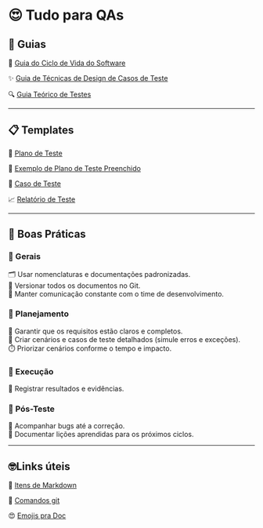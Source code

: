 # 😍 Tudo para QAs  

## 🧭 Guias

🔄 [Guia do Ciclo de Vida do Software](./arquivos/guias/stlc.md)  

✨ [Guia de Técnicas de Design de Casos de Teste](./arquivos/guias/test_design.md)

🔍 [Guia Teórico de Testes](./arquivos/guias/testes_a_z.md)

---

## 📋 Templates 

🧪 [Plano de Teste](./arquivos/templates/Plano_de_teste.md)  
  
💾 [Exemplo de Plano de Teste Preenchido](./arquivos/templates/Plano_de_teste_exemplo.md) 

🧩 [Caso de Teste](./arquivos/templates/Caso_de_teste.md)  

📈 [Relatório de Teste](./arquivos/templates/relatorio.md)  

---

## 🧩 Boas Práticas

### 🧷 Gerais
🗂️ Usar nomenclaturas e documentações padronizadas.  
💾 Versionar todos os documentos no Git.  
💬 Manter comunicação constante com o time de desenvolvimento.

### 🧠 Planejamento
🧩 Garantir que os requisitos estão claros e completos.  
📝 Criar cenários e casos de teste detalhados (simule erros e exceções).  
⏱️ Priorizar cenários conforme o tempo e impacto.

### 🧪 Execução
📸 Registrar resultados e evidências.

### 🔁 Pós-Teste
🐞 Acompanhar bugs até a correção.  
📘 Documentar lições aprendidas para os próximos ciclos.

---

## 🤓Links úteis

👾 [Itens de Markdown](./arquivos/links_uteis/markdown-cheatsheet.md)  

📄 [Comandos git](./arquivos/links_uteis/git-cheatsheet.md)  

😍 [Emojis pra Doc](./arquivos/links_uteis/icones.md)
